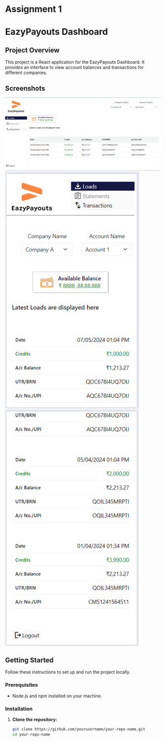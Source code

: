 # Assignment 1

# EazyPayouts Dashboard

## Project Overview

This project is a React application for the EazyPayouts Dashboard. It provides an interface to view account balances and transactions for different companies.

## Screenshots

![EazyPayouts Dashboard](./assets/Screenshot%202024-07-23%20144314.png)
![EazyPayouts Dashboard](./assets/Screenshot%202024-07-23%20144342.png)
![EazyPayouts Dashboard](./assets/Screenshot%202024-07-23%20144403.png)

## Getting Started

Follow these instructions to set up and run the project locally.

### Prerequisites

- Node.js and npm installed on your machine.

### Installation

1. **Clone the repository:**
   ```sh
   git clone https://github.com/yourusername/your-repo-name.git
   cd your-repo-name
   ```
